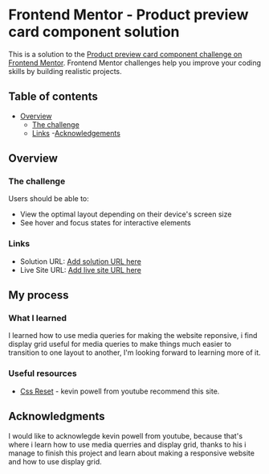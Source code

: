 # Frontend Mentor - Product preview card component solution

This is a solution to the [Product preview card component challenge on Frontend Mentor](https://www.frontendmentor.io/challenges/product-preview-card-component-GO7UmttRfa). Frontend Mentor challenges help you improve your coding skills by building realistic projects.

## Table of contents

- [Overview](#overview)
  - [The challenge](#the-challenge)
  - [Links](#links)
  -[Acknowledgements](#acknowledgments)

## Overview

### The challenge

Users should be able to:

- View the optimal layout depending on their device's screen size
- See hover and focus states for interactive elements

### Links

- Solution URL: [Add solution URL here](https://your-solution-url.com)
- Live Site URL: [Add live site URL here](https://your-live-site-url.com)

## My process

### What I learned

I learned how to use media queries for making the website reponsive, i find display grid useful for media queries to make things much easier to transition to one layout to another, I'm looking forward to learning more of it.

### Useful resources

- [Css Reset](https://www.joshwcomeau.com/css/custom-css-reset/) - kevin powell from youtube recommend this site.

## Acknowledgments

I would like to acknowlegde kevin powell from youtube, because that's where i learn how to use media querries and display grid, thanks to his i manage to finish this project and learn about making a responsive website and how to use display grid.

